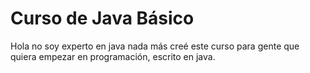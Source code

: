 # Curso de Java Básico
Hola no soy experto en java nada más creé este curso para gente que quiera empezar en programación, escrito en java.

